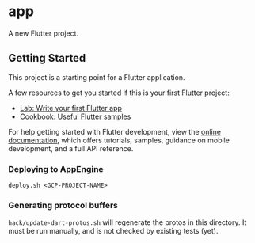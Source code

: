 # app

A new Flutter project.

## Getting Started

This project is a starting point for a Flutter application.

A few resources to get you started if this is your first Flutter project:

- [Lab: Write your first Flutter app](https://docs.flutter.dev/get-started/codelab)
- [Cookbook: Useful Flutter samples](https://docs.flutter.dev/cookbook)

For help getting started with Flutter development, view the
[online documentation](https://docs.flutter.dev/), which offers tutorials,
samples, guidance on mobile development, and a full API reference.

### Deploying to AppEngine

`deploy.sh <GCP-PROJECT-NAME>`

### Generating protocol buffers

`hack/update-dart-protos.sh` will regenerate the protos in this directory. It must be run
manually, and is not checked by existing tests (yet).
